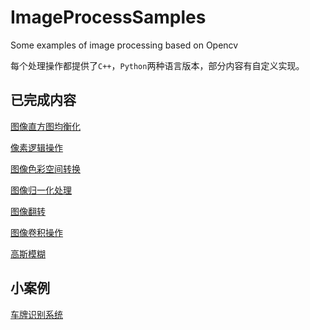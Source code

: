 # ImageProcessSamples    

Some examples of image processing based on Opencv    

每个处理操作都提供了`C++`，`Python`两种语言版本，部分内容有自定义实现。      



## 已完成内容    

[图像直方图均衡化](./Histogram/README.md)       

[像素逻辑操作](./LogicalOperation/README.md)     

[图像色彩空间转换](./CvtColorSpace/README.md)           

[图像归一化处理](./Normalize/README.md)         

[图像翻转]()   

[图像卷积操作](./Convolution/README.md)     

[高斯模糊](./GuassianBlur/README.md)   

## 小案例        

[车牌识别系统]()




